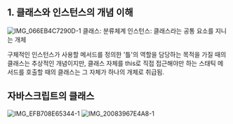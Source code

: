 ## 1. 클래스와 인스턴스의 개념 이해
![IMG_066EB4C7290D-1](https://github.com/thisisthewa2/CoreJS/assets/119280160/3823a0a6-5218-4b58-93c3-d14201b7f075)
클래스: 분류체계
인스턴스: 클래스라는 공통 요소를 지니는 개체

구체적인 인스턴스가 사용할 메서드를 정의한 '틀'의 역할을 담당하는 목적을 가질 때의 클래스는 추상적인 개념이지만, 
클래스 자체를 this로 직접 접근해야만 하는 스태틱 메서드를 호출할 때의 클래스는 그 자체가 하나의 개체로 취급됨.

## 자바스크립트의 클래스
![IMG_EFB708E65344-1](https://github.com/thisisthewa2/CoreJS/assets/119280160/95c12c52-8007-4c9e-9fd8-434c0681abfe)
![IMG_20083967E4A8-1](https://github.com/thisisthewa2/CoreJS/assets/119280160/bf7a391d-3efe-4f36-ba9f-1c6f523635f8)
